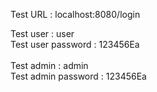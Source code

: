 Test URL : localhost:8080/login
</br>

Test user : user <br />
Test user password : 123456Ea
<br /><br />
Test admin : admin <br />
Test admin password : 123456Ea

